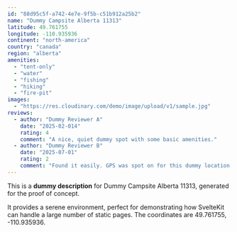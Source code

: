 ```yaml
---
id: "88d95c5f-a742-4e7e-9f5b-c51b912a25b2"
name: "Dummy Campsite Alberta 11313"
latitude: 49.761755
longitude: -110.935936
continent: "north-america"
country: "canada"
region: "alberta"
amenities:
  - "tent-only"
  - "water"
  - "fishing"
  - "hiking"
  - "fire-pit"
images:
  - "https://res.cloudinary.com/demo/image/upload/v1/sample.jpg"
reviews:
  - author: "Dummy Reviewer A"
    date: "2025-02-014"
    rating: 4
    comment: "A nice, quiet dummy spot with some basic amenities."
  - author: "Dummy Reviewer B"
    date: "2025-07-01"
    rating: 2
    comment: "Found it easily. GPS was spot on for this dummy location."
---
```


This is a **dummy description** for Dummy Campsite Alberta 11313, generated for the proof of concept.

It provides a serene environment, perfect for demonstrating how SvelteKit can handle a large number of static pages. The coordinates are 49.761755, -110.935936.
